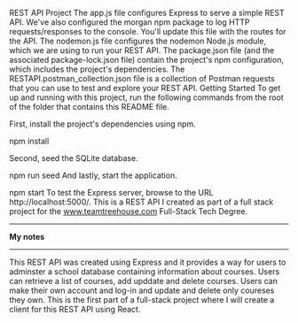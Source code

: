 REST API Project
The app.js file configures Express to serve a simple REST API. We've also configured the morgan npm package to log HTTP requests/responses to the console. You'll update this file with the routes for the API.
The nodemon.js file configures the nodemon Node.js module, which we are using to run your REST API.
The package.json file (and the associated package-lock.json file) contain the project's npm configuration, which includes the project's dependencies.
The RESTAPI.postman_collection.json file is a collection of Postman requests that you can use to test and explore your REST API.
Getting Started
To get up and running with this project, run the following commands from the root of the folder that contains this README file.

First, install the project's dependencies using npm.

npm install

Second, seed the SQLite database.

npm run seed
And lastly, start the application.

npm start
To test the Express server, browse to the URL http://localhost:5000/.
This is a REST API I created as part of a full stack project for the www.teamtreehouse.com Full-Stack Tech Degree.

****************
****My notes****
****************

This REST API was created using Express and it provides a  way for users to adminster a school database containing information about courses.
Users can retrieve a list of courses, add upddate and delete courses. Users can make their own account and log-in and update and delete only coureses they 
own. This is the first part of a full-stack project where I will create a client for this REST API using React.



